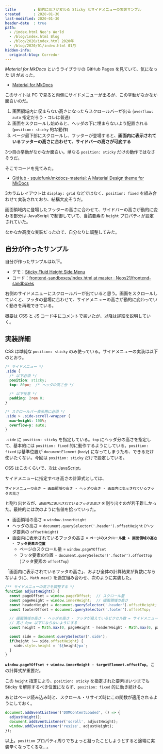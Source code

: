 ```yaml
---
title        : 動的に高さが変わる Sticky なサイドメニューの実装サンプル
created      : 2020-01-30
last-modified: 2020-01-30
header-date  : true
path:
  - /index.html Neo's World
  - /blog/index.html Blog
  - /blog/2020/index.html 2020年
  - /blog/2020/01/index.html 01月
hidden-info:
  original-blog: Corredor
---
```


*Material for MkDocs* というライブラリの GitHub Pages を見ていて、気になった UI があった。

- [Material for MkDocs](https://squidfunk.github.io/mkdocs-material/)

このサイトは PC で見ると両側にサイドメニューが出るが、この挙動がなかなか面白いのだ。

1. 画面領域内に収まらない高さになったらスクロールバーが出る (`overflow: auto` 指定だろう・コレは普通)
2. 画面をスクロールし始めると、ヘッダの下に埋まらないよう配置される (`position: sticky` 的な動作)
3. ページ最下部にスクロールし、フッターが登場すると、**画面内に表示されているフッターの高さに合わせて、サイドバーの高さが可変する**

3つ目の挙動がなかなか面白い。単なる `position: sticky` だけの動作ではなさそうだ。

そこでコードを見てみた。

- [GitHub - squidfunk/mkdocs-material: A Material Design theme for MkDocs](https://github.com/squidfunk/mkdocs-material)

3カラムレイアウトは `display: grid` などではなく、`position: fixed` を組み合わせて実装されており、結構大変そうだ。

画面領域内に登場したフッターの高さに合わせて、サイドバーの高さが動的に変わる部分は JavaScript で制御していて、当該要素の `height` プロパティが設定されていた。

なかなか高度な実装だったので、自分なりに調整してみた。

## 自分が作ったサンプル

自分が作ったサンプルは以下。

- デモ：[Sticky Fluid Height Side Menu](https://neos21.github.io/frontend-sandboxes/sticky-fluid-height-side-menu/index.html)
- コード：[frontend-sandboxes/index.html at master · Neos21/frontend-sandboxes](https://github.com/neos21/frontend-sandboxes/blob/master/sticky-fluid-height-side-menu/index.html)

右側のサイドメニューにスクロールバーが出ていると思う。画面をスクロールしていくと、フッタの登場に合わせて、サイドメニューの高さが動的に変わっていく動きを再現できている。

概要は CSS と JS コード中にコメントで書いたが、以降は詳細を説明していく。

## 実装詳細

CSS は単純な `position: sticky` のみ使っている。サイドメニューの実装は以下のとおり。

```css
/* サイドメニュー */
.side {
  /* 以下必須 */
  position: sticky;
  top: 80px;  /* ヘッダの高さ分 */
  
  /* 以下任意 */
  padding: 2rem 0;
}

/* スクロールバー表示用に必須 */
.side > .side-scroll-wrapper {
  max-height: 100%;
  overflow-y: auto;
}
```

`.side` に `position: sticky` を指定している。`top` にヘッダ分の高さを指定して、基本的には `position: fixed` 的に動作するようにしている。`position: fixed` は基準位置が `documentElement` (`body`) になってしまうため、できるだけ使いたくない。今回は `position: sticky` だけで設定している。

CSS はこのくらいで、次は JavaScript。

サイドメニューに指定すべき高さの計算式としては、

```
サイドメニューの高さ = 画面領域の高さ - ヘッダの高さ - 画面内に表示されているフッタの高さ
```

と割り出せるが、*`画面内に表示されているフッタの高さ`* を割り出すのが若干難しかった。最終的には次のように各値を拾っていった。

- 画面領域の高さ = `window.innerHeight`
- ヘッダの高さ = `document.querySelector('.header').offsetHeight` (ヘッダ要素の `offsetHeight`)
- 画面内に表示されているフッタの高さ = **`ページのスクロール量 + 画面領域の高さ - フッタ要素の位置`**
  - ページのスクロール量 = `window.pageYOffset`
  - フッタ要素の位置 = `document.querySelector('.footer').offsetTop` (フッタ要素の `offsetTop`)

「画面内に表示されているフッタの高さ」、および全体の計算結果が負数にならないように、`Math.max()` を適宜組み合わせ、次のように実装した。

```javascript
/** サイドメニューの高さを調整する */
function adjustHeight() {
  const pageOffset = window.pageYOffset;  // スクロール量
  const pageHeight = window.innerHeight;  // 描画領域の高さ
  const headerHeight = document.querySelector('.header').offsetHeight;  // ヘッダの高さ
  const footerOffset = document.querySelector('.footer').offsetTop;     // ページ上部からのフッタの登場位置
  
  // 描画領域の高さ - ヘッダの高さ - フッタが見えているピクセル数 = サイドメニューの高さ
  // 高さ 0px 以下にならないようにする
  const height = Math.max(0, pageHeight - headerHeight - Math.max(0, pageOffset + pageHeight - footerOffset));
  
  const side = document.querySelector('.side');
  if(height !== side.offsetHeight) {
    side.style.height = `${height}px`;
  }
}
```

**`window.pageYOffset + window.innerHeight - targetElement.offsetTop`**。この計算式が重要だ。

この `height` 指定により、`position: sticky` を指定された要素はいつまでも Sticky を解除するべき位置にならず、`position: fixed` 的に動き続ける。

あとはページ読み込み時と、スクロール・リサイズ時にこの関数が適用されるようにしておく。

```javascript
document.addEventListener('DOMContentLoaded', () => {
  adjustHeight();
  document.addEventListener('scroll', adjustHeight);
  window.addEventListener('resize', adjustHeight);
});
```

以上。`position` プロパティ周りでちょっと凝ったことしようとすると途端に実装辛くなってくるな…。
